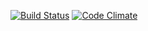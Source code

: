 [![Build Status](https://travis-ci.org/coderb0b/wadror.png)](https://travis-ci.org/coderb0b/wadror)
[![Code Climate](https://codeclimate.com/github/coderb0b/wadror.png)](https://codeclimate.com/github/coderb0b/wadror)

